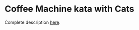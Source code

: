 # Coffee Machine kata with Cats

Complete description [here](https://github.com/mjtordesillas/java-tdd-katas/tree/master/katas-java/coffee-machine).
